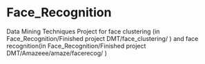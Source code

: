 # Face_Recognition
Data Mining Techniques Project for face clustering (in
Face_Recognition/Finished project DMT/face_clustering/
)
and face recognition(in 
Face_Recognition/Finished project DMT/Amazeee/amaze/facerecog/
)
